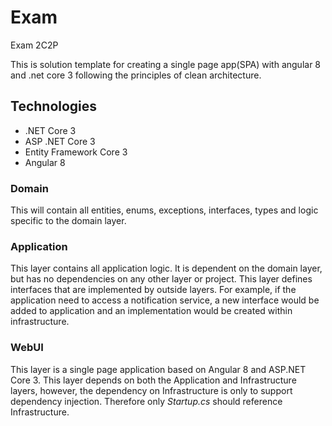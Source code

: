 # Exam
Exam 2C2P


This is solution template for creating a single page app(SPA) with angular 8 and .net core 3 following  the principles of clean architecture.

## Technologies
* .NET Core 3
* ASP .NET Core 3
* Entity Framework Core 3
* Angular 8


### Domain

This will contain all entities, enums, exceptions, interfaces, types and logic specific to the domain layer.


### Application

This layer contains all application logic. It is dependent on the domain layer, but has no dependencies on any other layer or project. This layer defines interfaces that are implemented by outside layers. For example, if the application need to access a notification service, a new interface would be added to application and an implementation would be created within infrastructure.

### WebUI

This layer is a single page application based on Angular 8 and ASP.NET Core 3. This layer depends on both the Application and Infrastructure layers, however, the dependency on Infrastructure is only to support dependency injection. Therefore only *Startup.cs* should reference Infrastructure.
